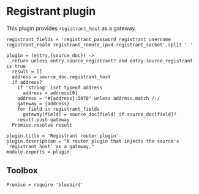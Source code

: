 Registrant plugin
=================

This plugin provides `registrant_host` as a gateway.

    registrant_fields = 'registrant_password registrant_username registrant_realm registrant_remote_ipv4 registrant_socket'.split ' '

    plugin = (entry,{source_doc}) ->
      return unless entry.source_registrant? and entry.source_registrant is true
      result = []
      address = source_doc.registrant_host
      if address?
        if 'string' isnt typeof address
          address = address[0]
        address = "#{address}:5070" unless address.match /:/
        gateway = {address}
        for field in registrant_fields
          gateway[field] = source_doc[field] if source_doc[field]?
        result.push gateway
      Promise.resolve result

    plugin.title = 'Registrant router plugin'
    plugin.description = "A router plugin that injects the source's `registrant_host` as a gateway."
    module.exports = plugin

Toolbox
-------

    Promise = require 'bluebird'
